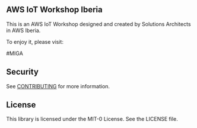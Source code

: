 ## AWS IoT Workshop Iberia

This is an AWS IoT Workshop designed and created by Solutions Architects in AWS Iberia.

To enjoy it, please visit:

#MIGA

## Security

See [CONTRIBUTING](CONTRIBUTING.md#security-issue-notifications) for more information.

## License

This library is licensed under the MIT-0 License. See the LICENSE file.

